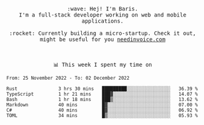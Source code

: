 <p align="center">
  <br><br>
  <samp>
    :wave: Hej! I'm Baris.
    <br>I'm a full-stack developer working on web and mobile applications.
       <br><br>:rocket: Currently building a micro-startup. Check it out, might be useful for you <a href="https://needinvoice.com/" target="_blank">needinvoice.com</a>

  </samp>
 <br><br><br>
</p>
<p align=center><samp>📊  This week I spent my time on</samp></p>


<!--START_SECTION:waka-->

```text
From: 25 November 2022 - To: 02 December 2022

Rust               3 hrs 30 mins   █████████░░░░░░░░░░░░░░░░   36.39 %
TypeScript         1 hr 21 mins    ███▓░░░░░░░░░░░░░░░░░░░░░   14.07 %
Bash               1 hr 18 mins    ███▒░░░░░░░░░░░░░░░░░░░░░   13.62 %
Markdown           40 mins         █▓░░░░░░░░░░░░░░░░░░░░░░░   07.00 %
C#                 40 mins         █▓░░░░░░░░░░░░░░░░░░░░░░░   06.92 %
TOML               34 mins         █▒░░░░░░░░░░░░░░░░░░░░░░░   05.93 %
```

<!--END_SECTION:waka-->


